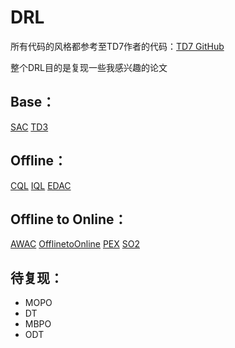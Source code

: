 # DRL

所有代码的风格都参考至TD7作者的代码：[TD7 GitHub](https://github.com/sfujim/TD7)

整个DRL目的是复现一些我感兴趣的论文
## Base：
[SAC](http://arxiv.org/abs/1801.01290)
[TD3](http://arxiv.org/abs/1802.09477)

## Offline：
[CQL](http://arxiv.org/abs/2006.04779)
[IQL](http://arxiv.org/abs/2110.06169)
[EDAC](http://arxiv.org/abs/2110.01548)

## Offline to Online：
[AWAC](http://arxiv.org/abs/2006.09359)
[OfflinetoOnline](http://arxiv.org/abs/2107.00591)
[PEX](http://arxiv.org/abs/2302.00935)
[SO2](http://arxiv.org/abs/2312.07685)
## 待复现：
- MOPO
- DT
- MBPO
- ODT






